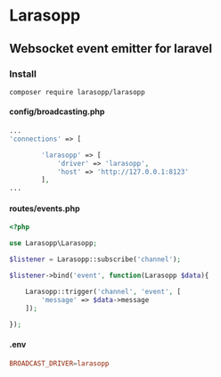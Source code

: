 # Larasopp

## Websocket event emitter for laravel

### Install

```shell
composer require larasopp/larasopp
```

#### config/broadcasting.php
```php
...
'connections' => [

		'larasopp' => [
            'driver' => 'larasopp',
			'host' => 'http://127.0.0.1:8123'
        ],
...
```

#### routes/events.php
```php
<?php

use Larasopp\Larasopp;

$listener = Larasopp::subscribe('channel');

$listener->bind('event', function(Larasopp $data){

	Larasopp::trigger('channel', 'event', [
		'message' => $data->message
	]);

});

```

#### .env
```conf
BROADCAST_DRIVER=larasopp
```